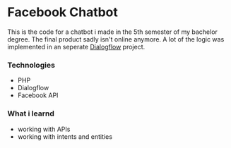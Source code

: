 # Facebook Chatbot

This is the code for a chatbot i made in the 5th semester of my bachelor degree.
The final product sadly isn't online anymore.
A lot of the logic was implemented in an seperate [Dialogflow](https://dialogflow.com/) project.

### Technologies
- PHP
- Dialogflow
- Facebook API

### What i learnd
- working with APIs
- working with intents and entities
